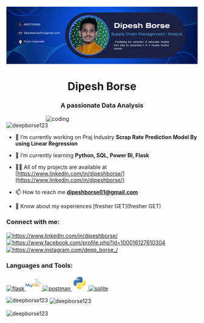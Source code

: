 ![logo](https://github.com/deepborse123/deepborse123/blob/main/Blue%20and%20White%20Gradient%20Profile%20Data%20Analyst%20LinkedIn%20Article%20Cover%20Image.png)
<h1 align="center">Dipesh Borse</h1>
<h3 align="center">A passionate Data Analysis</h3>
<img align="right"alt="coding"width="400"src="https://img.freepik.com/premium-vector/flat-design-man-is-analyzing-data-with-lot-dedication-working-his-office-laptop_505928-33.jpg?w=740"
<p align="left"> <img src="https://komarev.com/ghpvc/?username=deepborse123&label=Profile%20views&color=0e75b6&style=flat" alt="deepborse123" /> </p>

- 🔭 I’m currently working on Praj Industry **Scrap Rate Prediction Model By using Linear Regression**

- 🌱 I’m currently learning **Python, SQL, Power BI, Flask**

- 👨‍💻 All of my projects are available at [https://www.linkedin.com/in/dipeshborse/](https://www.linkedin.com/in/dipeshborse/)

- 📫 How to reach me **dipeshborse01@gmail.com**

- 📄 Know about my experiences [fresher GET](fresher GET)

<h3 align="left">Connect with me:</h3>
<p align="left">
<a href="https://linkedin.com/in/https://www.linkedin.com/in/dipeshborse/" target="blank"><img align="center" src="https://raw.githubusercontent.com/rahuldkjain/github-profile-readme-generator/master/src/images/icons/Social/linked-in-alt.svg" alt="https://www.linkedin.com/in/dipeshborse/" height="30" width="40" /></a>
<a href="https://www.facebook.com/profile.php?id=100016127610304" target="blank"><img align="center" src="https://raw.githubusercontent.com/rahuldkjain/github-profile-readme-generator/master/src/images/icons/Social/facebook.svg" alt="https://www.facebook.com/profile.php?id=100016127610304" height="30" width="40" /></a>
<a href="https://instagram.com/https://www.instagram.com/deep_borse_/" target="blank"><img align="center" src="https://raw.githubusercontent.com/rahuldkjain/github-profile-readme-generator/master/src/images/icons/Social/instagram.svg" alt="https://www.instagram.com/deep_borse_/" height="30" width="40" /></a>
</p>

<h3 align="left">Languages and Tools:</h3>
<p align="left"> <a href="https://flask.palletsprojects.com/" target="_blank" rel="noreferrer"> <img src="https://www.vectorlogo.zone/logos/pocoo_flask/pocoo_flask-icon.svg" alt="flask" width="40" height="40"/> </a> <a href="https://www.mysql.com/" target="_blank" rel="noreferrer"> <img src="https://raw.githubusercontent.com/devicons/devicon/master/icons/mysql/mysql-original-wordmark.svg" alt="mysql" width="40" height="40"/> </a> <a href="https://postman.com" target="_blank" rel="noreferrer"> <img src="https://www.vectorlogo.zone/logos/getpostman/getpostman-icon.svg" alt="postman" width="40" height="40"/> </a> <a href="https://www.python.org" target="_blank" rel="noreferrer"> <img src="https://raw.githubusercontent.com/devicons/devicon/master/icons/python/python-original.svg" alt="python" width="40" height="40"/> </a> <a href="https://www.sqlite.org/" target="_blank" rel="noreferrer"> <img src="https://www.vectorlogo.zone/logos/sqlite/sqlite-icon.svg" alt="sqlite" width="40" height="40"/> </a> </p>

<p><img align="left" src="https://github-readme-stats.vercel.app/api/top-langs?username=deepborse123&show_icons=true&locale=en&layout=compact" alt="deepborse123" /></p>

<p>&nbsp;<img align="center" src="https://github-readme-stats.vercel.app/api?username=deepborse123&show_icons=true&locale=en" alt="deepborse123" /></p>

<p><img align="center" src="https://github-readme-streak-stats.herokuapp.com/?user=deepborse123&" alt="deepborse123" /></p>


